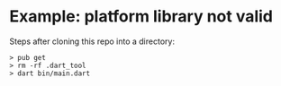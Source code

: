# Example: platform library not valid

Steps after cloning this repo into a directory:

```
> pub get
> rm -rf .dart_tool
> dart bin/main.dart
```
